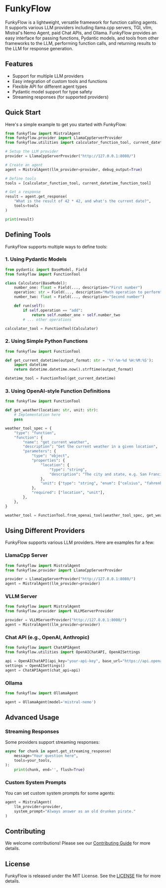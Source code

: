 # FunkyFlow

FunkyFlow is a lightweight, versatile framework for function calling agents. It supports various LLM providers including llama.cpp servers, TGI, vllm, Mistral's Nemo Agent, paid Chat APIs, and Ollama. FunkyFlow provides an easy interface for passing functions, Pydantic models, and tools from other frameworks to the LLM, performing function calls, and returning results to the LLM for response generation.

## Features

- Support for multiple LLM providers
- Easy integration of custom tools and functions
- Flexible API for different agent types
- Pydantic model support for type safety
- Streaming responses (for supported providers)


## Quick Start

Here's a simple example to get you started with FunkyFlow:

```python
from funkyflow import MistralAgent
from funkyflow.provider import LlamaCppServerProvider
from funkyflow.utilities import calculator_function_tool, current_datetime_function_tool

# Setup the LLM provider
provider = LlamaCppServerProvider("http://127.0.0.1:8080/")

# Create an agent
agent = MistralAgent(llm_provider=provider, debug_output=True)

# Define tools
tools = [calculator_function_tool, current_datetime_function_tool]

# Get a response
result = agent.get_response(
    "What is the result of 42 * 42, and what's the current date?",
    tools=tools
)

print(result)
```

## Defining Tools

FunkyFlow supports multiple ways to define tools:

### 1. Using Pydantic Models

```python
from pydantic import BaseModel, Field
from funkyflow import FunctionTool

class Calculator(BaseModel):
    number_one: float = Field(..., description="First number")
    operation: str = Field(..., description="Math operation to perform")
    number_two: float = Field(..., description="Second number")

    def run(self):
        if self.operation == "add":
            return self.number_one + self.number_two
        # ... other operations

calculator_tool = FunctionTool(Calculator)
```

### 2. Using Simple Python Functions

```python
from funkyflow import FunctionTool

def get_current_datetime(output_format: str = '%Y-%m-%d %H:%M:%S'):
    import datetime
    return datetime.datetime.now().strftime(output_format)

datetime_tool = FunctionTool(get_current_datetime)
```

### 3. Using OpenAI-style Function Definitions

```python
from funkyflow import FunctionTool

def get_weather(location: str, unit: str):
    # Implementation here
    pass

weather_tool_spec = {
    "type": "function",
    "function": {
        "name": "get_current_weather",
        "description": "Get the current weather in a given location",
        "parameters": {
            "type": "object",
            "properties": {
                "location": {
                    "type": "string",
                    "description": "The city and state, e.g. San Francisco, CA",
                },
                "unit": {"type": "string", "enum": ["celsius", "fahrenheit"]},
            },
            "required": ["location", "unit"],
        },
    },
}

weather_tool = FunctionTool.from_openai_tool(weather_tool_spec, get_weather)
```

## Using Different Providers

FunkyFlow supports various LLM providers. Here are examples for a few:

### LlamaCpp Server

```python
from funkyflow import MistralAgent
from funkyflow.provider import LlamaCppServerProvider

provider = LlamaCppServerProvider("http://127.0.0.1:8080/")
agent = MistralAgent(llm_provider=provider)
```

### VLLM Server

```python
from funkyflow import MistralAgent
from funkyflow.provider import VLLMServerProvider

provider = VLLMServerProvider("http://127.0.0.1:8000/")
agent = MistralAgent(llm_provider=provider)
```

### Chat API (e.g., OpenAI, Anthropic)

```python
from funkyflow import ChatAPIAgent
from funkyflow.utilities import OpenAIChatAPI, OpenAISettings

api = OpenAIChatAPI(api_key="your-api-key", base_url="https://api.openai.com/v1", model="gpt-3.5-turbo")
settings = OpenAISettings()
agent = ChatAPIAgent(chat_api=api)
```

### Ollama

```python
from funkyflow import OllamaAgent

agent = OllamaAgent(model='mistral-nemo')
```

## Advanced Usage

### Streaming Responses

Some providers support streaming responses:

```python
async for chunk in agent.get_streaming_response(
    message="Your question here",
    tools=your_tools,
):
    print(chunk, end='', flush=True)
```

### Custom System Prompts

You can set custom system prompts for some agents:

```python
agent = MistralAgent(
    llm_provider=provider,
    system_prompt="Always answer as an old drunken pirate."
)
```

## Contributing

We welcome contributions! Please see our [Contributing Guide](CONTRIBUTING.md) for more details.

## License

FunkyFlow is released under the MIT License. See the [LICENSE](LICENSE) file for more details.
